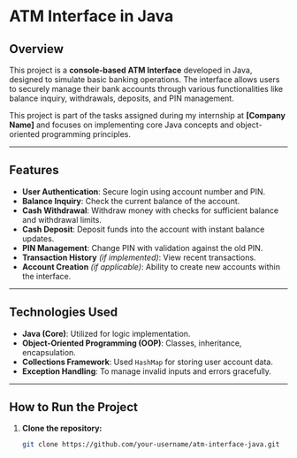 # ATM Interface in Java

## Overview
This project is a **console-based ATM Interface** developed in Java, designed to simulate basic banking operations. The interface allows users to securely manage their bank accounts through various functionalities like balance inquiry, withdrawals, deposits, and PIN management.

This project is part of the tasks assigned during my internship at **[Company Name]** and focuses on implementing core Java concepts and object-oriented programming principles.

---

## Features
- **User Authentication**: Secure login using account number and PIN.
- **Balance Inquiry**: Check the current balance of the account.
- **Cash Withdrawal**: Withdraw money with checks for sufficient balance and withdrawal limits.
- **Cash Deposit**: Deposit funds into the account with instant balance updates.
- **PIN Management**: Change PIN with validation against the old PIN.
- **Transaction History** *(if implemented)*: View recent transactions.
- **Account Creation** *(if applicable)*: Ability to create new accounts within the interface.

---

## Technologies Used
- **Java (Core)**: Utilized for logic implementation.
- **Object-Oriented Programming (OOP)**: Classes, inheritance, encapsulation.
- **Collections Framework**: Used `HashMap` for storing user account data.
- **Exception Handling**: To manage invalid inputs and errors gracefully.

---

## How to Run the Project

1. **Clone the repository:**
   ```bash
   git clone https://github.com/your-username/atm-interface-java.git

